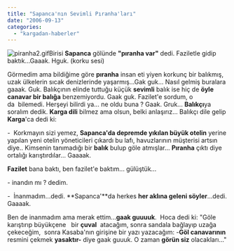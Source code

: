 ```yaml
---
title: "Sapanca'nın Sevimli Pıranha'ları"
date: "2006-09-13"
categories: 
  - "kargadan-haberler"
---
```


![piranha2.gif](/uploads/2006/09/piranha2.kucukresim.gif)Birisi **Sapanca** gölünde **"pıranha var"** dedi. Faziletle gidip baktık...Gaaak. Hguk. (korku sesi)

Görmedim ama bildiğime göre **pıranha** insan eti yiyen korkunç bir balıkmış, uzak ülkelerin sıcak denizlerinde yaşarmış...Gak guk... Nasıl gelmiş buralara gaaak. Guk. Balıkçının elinde tuttuğu küçük **sevimli** balık ise hiç de **öyle canavar bir balığa** benzemiyordu. Gaak guk. Fazilet'e sordum, o da  bilemedi. Herşeyi bilirdi ya... ne oldu buna ? Gaak. Gruk... **Balıkçı**ya soralım dedik. **Karga dili** bilmez ama olsun, belki anlaşırız... Balıkçı dile gelip **Karga**'ca dedi ki:

\-  Korkmayın sizi yemez, **Sapanca'da depremde yıkılan büyük otelin** yerine yapılan yeni otelin yöneticileri çıkardı bu lafı, havuzlarının müşterisi artsın diye.. Kimsenin tanımadığı bir **balık** bulup göle atmışlar... **Pıranha** çıktı diye ortalığı karıştırdılar... Gaaaak.

**Fazilet** bana baktı, ben fazilet'e baktım... gülüştük...

\- inandın mı ? dedim.

\-  İnanmadım...dedi. **Sapanca'**da herkes **her aklına geleni söyler**...dedi. Gaaaak.

Ben de inanmadım ama merak ettim...**gaak guuuuk**.  Hoca dedi ki: "Göle karıştırıp büyükçene   bir **çuval**  atacağım, sonra sandala bağlayıp uzağa çekeceğim,  sonra Kasaba'nın girişine bir yazı yazacağım: -**Göl canavarının** resmini çekmek **yasaktır-** diye gaak guuuk. O zaman **görün siz** olacakları..."
